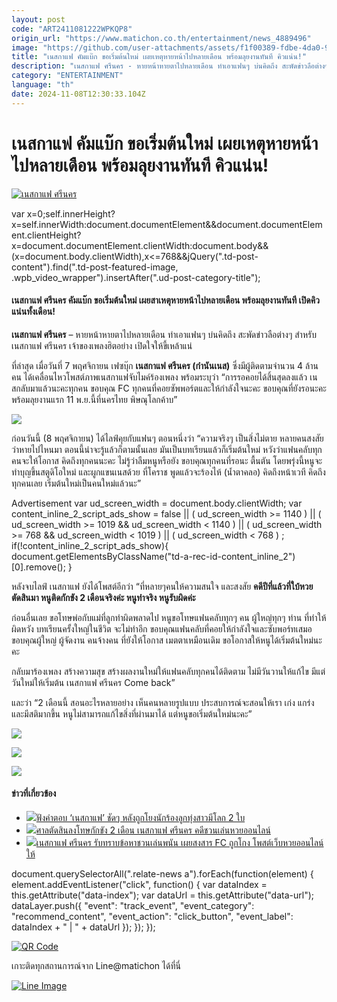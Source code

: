 ```yaml
---
layout: post
code: "ART2411081222WPKQP8"
origin_url: "https://www.matichon.co.th/entertainment/news_4889496"
image: "https://github.com/user-attachments/assets/f1f00389-fdbe-4da0-9b48-c7a1927366f0"
title: "เนสกาแฟ คัมแบ๊ก ขอเริ่มต้นใหม่ เผยเหตุหายหน้าไปหลายเดือน พร้อมลุยงานทันที คิวแน่น!"
description: "เนสกาแฟ ศรีนคร - หายหน้าหายตาไปหลายเดือน ทำเอาแฟนๆ บ่นคิดถึง สะพัดข่าวลือต่างๆ สำหรับ เนสกาแฟ ศรีนคร เจ้าของเพลงฮิตอย่าง เปิดใจให้ขี้เหล้าแน่"
category: "ENTERTAINMENT"
language: "th"
date: 2024-11-08T12:30:33.104Z
---
```


# เนสกาแฟ คัมแบ๊ก ขอเริ่มต้นใหม่ เผยเหตุหายหน้าไปหลายเดือน พร้อมลุยงานทันที คิวแน่น!

[![เนสกาแฟ ศรีนคร](https://www.matichon.co.th/wp-content/uploads/2024/11/คัมแบ๊ก0.jpg "เนสกาแฟ ศรีนคร")](https://www.matichon.co.th/wp-content/uploads/2024/11/คัมแบ๊ก0.jpg)

var x=0;self.innerHeight?x=self.innerWidth:document.documentElement&&document.documentElement.clientHeight?x=document.documentElement.clientWidth:document.body&&(x=document.body.clientWidth),x<=768&&jQuery(".td-post-content").find(".td-post-featured-image, .wpb\_video\_wrapper").insertAfter(".ud-post-category-title");

#### **เนสกาแฟ ศรีนคร คัมแบ๊ก ขอเริ่มต้นใหม่ เผยสาเหตุหายหน้าไปหลายเดือน พร้อมลุยงานทันที เปิดคิวแน่นทั้งเดือน!**

**เนสกาแฟ ศรีนคร** – หายหน้าหายตาไปหลายเดือน ทำเอาแฟนๆ บ่นคิดถึง สะพัดข่าวลือต่างๆ สำหรับ เนสกาแฟ ศรีนคร เจ้าของเพลงฮิตอย่าง เปิดใจให้ขี้เหล้าแน่

ที่ล่าสุด เมื่อวันที่ 7 พฤศจิกายน เฟซบุ๊ก **เนสกาแฟ ศรีนคร (กำนันเนส)** ซึ่งมีผู้ติดตามจำนวน 4 ล้านคน ได้เคลื่อนไหวโพสต์ภาพเนสกาแฟจับไมค์ร้องเพลง พร้อมระบุว่า “การรอคอยได้สิ้นสุดลงแล้ว เนสกลับมาแล้วนะคะทุกคน ขอบคุณ FC ทุกคนที่คอยซัพพอร์ตและให้กำลังใจนะคะ ขอบคุณที่ยังรอนะคะ พร้อมลุยงานแรก 11 พ.ย.นี้ที่นครไทย พิษณุโลกค้าบ”

![](https://www.matichon.co.th/wp-content/uploads/2024/11/465891851_3839701276245740_5828140492325108516_n-877x1024.jpg)

ก่อนวันนี้ (8 พฤศจิกายน) ได้ไลฟ์คุยกับแฟนๆ ตอนหนึ่งว่า “ความจริงๆ เป็นสิ่งไม่ตาย หลายคนสงสัยว่าหายไปไหนมา ตอนนี้น่าจะรู้แล้วก็ตามนั้นเลย มันเป็นบทเรียนแล้วก็เริ่มต้นใหม่ หวังว่าแฟนคลับทุกคนจะให้โอกาส คิดถึงทุกคนนะคะ ไม่รู้ว่าลืมหนูหรือยัง ขอบคุณทุกคนที่รอนะ ตื้นตัน โดยพรุ่งนี้หนูจะทำบุญขึ้นสตูดิโอใหม่ และผูกแขนเนสด้วย ที่โคราช พูดแล้วจะร้องไห้ (น้ำตาคลอ) คิดถึงหน้าเวที คิดถึงทุกคนเลย เริ่มต้นใหม่เป็นคนใหม่แล้วนะ”

Advertisement var ud\_screen\_width = document.body.clientWidth; var content\_inline\_2\_script\_ads\_show = false || ( ud\_screen\_width >= 1140 ) || ( ud\_screen\_width >= 1019 && ud\_screen\_width < 1140 ) || ( ud\_screen\_width >= 768 && ud\_screen\_width < 1019 ) || ( ud\_screen\_width < 768 ) ; if(!content\_inline\_2\_script\_ads\_show){ document.getElementsByClassName("td-a-rec-id-content\_inline\_2")\[0\].remove(); }

หลังจบไลฟ์ เนสกาแฟ ยังได้โพสต์อีกว่า “ที่หลายๆคนให้ความสนใจ และสงสัย **คดีปีที่แล้วที่ใบ้หวย ตัดสินมา หนูติดกักขัง 2 เดือนจริงค่ะ หนูทำจริง หนูรับผิดค่ะ**

ก่อนอื่นเลย ขอโทษพ่อกับแม่ที่ลูกทำผิดพลาดไป หนูขอโทษแฟนคลับทุกๆ คน ผู้ใหญ่ทุกๆ ท่าน ที่ทำให้ผิดหวัง บทเรียนครั้งใหญ่ในชีวิต จะไม่ทำอีก ขอบคุณแฟนคลับที่คอยให้กำลังใจและซับพอร์ทเสมอ ขอบคุณผู้ใหญ่ ผู้จัดงาน คนจ้างคน ที่ยังให้โอกาส เมตตาเหมือนเดิม ขอโอกาสให้หนูได้เริ่มต้นใหม่นะคะ

กลับมาร้องเพลง สร้างความสุข สร้างผลงานใหม่ให้แฟนคลับทุกคนได้ติดตาม ไม่มีวันวานให้แก้ไข มีแต่วันใหม่ให้เริ่มต้น เนสกาแฟ ศรีนคร Come back”

และว่า “2 เดือนนี้ สอนอะไรหลายอย่าง เห็นคนหลายรูปแบบ ประสบการณ์จะสอนให้เรา เก่ง แกร่ง และมีสติมากขึ้น หนูไม่สามารถแก้ไขสิ่งที่ผ่านมาได้ แต่หนูขอเริ่มต้นใหม่นะคะ”

![](https://www.matichon.co.th/wp-content/uploads/2024/11/465874096_28364594509806664_266330676349227349_n-768x1024.jpg)

![](https://www.matichon.co.th/wp-content/uploads/2024/11/465415116_3834698536746014_7867931695741937480_n-768x1024.jpg)

![](https://www.matichon.co.th/wp-content/uploads/2024/11/465800901_1739853590102188_612054900316776487_n-683x1024.jpg)

#### ข่าวที่เกี่ยวข้อง

*   [![](https://www.matichon.co.th/wp-content/uploads/2023/11/699B24E8-E337-487B-A513-1C1E33D9217B.jpeg)ฟังคำตอบ ‘เนสกาแฟ’ ชัดๆ หลังถูกโยงนักร้องลูกทุ่งสาวมีโลก 2 ใบ](https://www.matichon.co.th/entertainment/news_4301444)
*   [![](https://www.matichon.co.th/wp-content/uploads/2023/08/9999999999999.jpg)ศาลตัดสินลงโทษกักขัง 2 เดือน เนสกาแฟ ศรีนคร คดีชวนเล่นหวยออนไลน์](https://www.matichon.co.th/region/news_4125093)
*   [![](https://www.matichon.co.th/wp-content/uploads/2023/08/เนสกาแฟ-รับทราบข้อหาเล่นพนัน.jpg)เนสกาแฟ ศรีนคร รับทราบข้อหาชวนเล่นพนัน เผยสงสาร FC ถูกโกง โพสต์เว็บหวยออนไลน์ให้](https://www.matichon.co.th/local/news_4123351)

document.querySelectorAll(".relate-news a").forEach(function(element) { element.addEventListener("click", function() { var dataIndex = this.getAttribute("data-index"); var dataUrl = this.getAttribute("data-url"); dataLayer.push({ "event": "track\_event", "event\_category": "recommend\_content", "event\_action": "click\_button", "event\_label": dataIndex + " | " + dataUrl }); }); });

[![QR Code](https://www.matichon.co.th/wp-content/uploads/2023/07/wob1371z.jpg)](https://lin.ee/ht0nDxX)

เกาะติดทุกสถานการณ์จาก Line@matichon ได้ที่นี่

[![Line Image](https://www.matichon.co.th/wp-content/uploads/2023/07/th.png)](https://lin.ee/ht0nDxX)